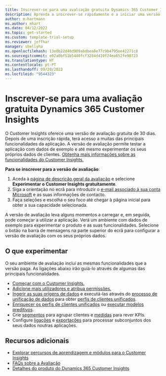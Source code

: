 ```yaml
---
title: Inscrever-se para uma avaliação gratuita Dynamics 365 Customer Insights
description: Aprenda a inscrever-se rapidamente e a iniciar uma versão de avaliação gratuita do Customer Insights. Explore a aplicação e encontre recursos de aprendizagem adicionais.
author: m-hartmann
ms.author: mhart
ms.date: 04/12/2022
ms.topic: get-started
ms.custom: template-trial-setup
ms.reviewer: jeffhar
manager: shellyha
ms.openlocfilehash: 13e0b22d40d909abdbea8e77c9b4795ee42271c8
ms.sourcegitcommit: e02a0bf51b5440fcf3284d410f24ea652fe90723
ms.translationtype: HT
ms.contentlocale: pt-PT
ms.lasthandoff: 09/20/2022
ms.locfileid: "9544323"
---
```

# <a name="sign-up-for-a-free-dynamics-365-customer-insights-trial"></a>Inscrever-se para uma avaliação gratuita Dynamics 365 Customer Insights

O Customer Insights oferece uma versão de avaliação gratuita de 30 dias. Depois de uma inscrição rápida, terá acesso a muitas das principais funcionalidades da aplicação. A versão de avaliação permite testar a aplicação com dados de exemplo e até mesmo experimentar os seus próprios dados de clientes. [Obtenha mais informações sobre as funcionalidades do Customer Insights.](overview.md)

**Para se inscrever para a versão de avaliação**:

1. Aceda à [página de descrição geral da avaliação](https://dynamics.microsoft.com/ai/customer-insights/) e selecione **Experimentar o Customer Insights gratuitamente**.
1. Siga a orientação no ecrã para introduzir o [e-mail associado à sua conta Microsoft](https://support.microsoft.com/windows/what-is-a-microsoft-account-4a7c48e9-ff5a-e9c6-5a5c-1a57d66c3bfa) e as suas informações de contacto.
1. Faça seleções e escolha o seu foco até chegar à página inicial para obter a sua capacidade selecionada.

A versão de avaliação leva alguns momentos a carregar e, em seguida, pode começar a utilizar a aplicação. Verá um ambiente com dados de exemplo para experimentar o produto e as suas funcionalidades. Selecione o botão na barra de mensagens na parte superior do ecrã para configurar a versão de avaliação com os seus próprios dados.

## <a name="what-to-try"></a>O que experimentar

O seu ambiente de avaliação inclui as mesmas funcionalidades que a versão paga. As ligações abaixo irão guiá-lo através de algumas das principais funcionalidades.

- [Começar com o Customer Insights.](get-started.md)
- [Adicione mais utilizadores e atribua permissões.](permissions.md)
- [Ingerir as suas origens de dados](data-sources.md) e executá-las através do [processo de unificação de dados](data-unification.md) para obter [perfis de clientes unificados](customer-profiles.md).
- [Enriquecer os perfis de clientes unificados](enrichment-hub.md) ou [executar modelos preditivos](predictions-overview.md).
- Crie [segmentos](segments.md) para agrupar clientes e [medidas](measures.md) para rever KPIs.
- Configure [ligações](connections.md) e [exportações](export-destinations.md) para processar subconjuntos dos seus dados noutras aplicações.

## <a name="additional-resources"></a>Recursos adicionais

- [Explorar percursos de aprendizagem e módulos para o Customer Insights](/training/browse/?products=dynamics-cust-insights)
- [FAQs sobre a Avaliação](trial-faq.md)
- [Detalhes do produto do Dynamics 365 Customer Insights](https://dynamics.microsoft.com/ai/customer-insights/)
